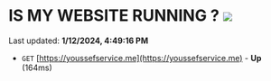 # IS MY WEBSITE RUNNING ? [![](https://img.shields.io/static/v1?label=Sponsor&message=%E2%9D%A4&logo=GitHub&color=%23fe8e86)](https://github.com/sponsors/<username>)

Last updated: **1/12/2024, 4:49:16 PM**

- `GET` [https://youssefservice.me](https://youssefservice.me) - **Up** (164ms)
